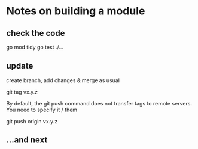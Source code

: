 # Notes on building a module

## check the code
go mod tidy
go test ./...

## update 

create branch, add changes & merge as usual

git tag vx.y.z

By default, the git push command does not transfer tags to remote servers. You need to specify it / them

git push origin vx.y.z

## ...and next

